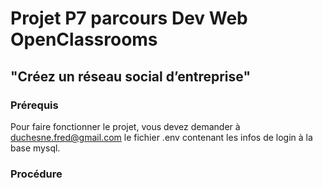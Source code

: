 # Projet P7 parcours Dev Web OpenClassrooms

## "Créez un réseau social d’entreprise"

### Prérequis

Pour faire fonctionner le projet, vous devez demander à duchesne.fred@gmail.com le fichier .env contenant les infos de login à la base mysql.

### Procédure
